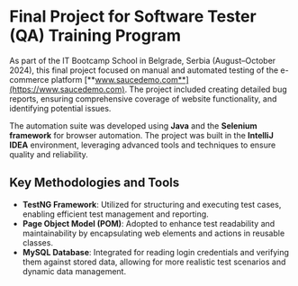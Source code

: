 # Final Project for Software Tester (QA) Training Program

As part of the IT Bootcamp School in Belgrade, Serbia (August–October 2024), this final project focused on manual and automated testing of the e-commerce platform [**www.saucedemo.com**](https://www.saucedemo.com). The project included creating detailed bug reports, ensuring comprehensive coverage of website functionality, and identifying potential issues.

The automation suite was developed using **Java** and the **Selenium framework** for browser automation. The project was built in the **IntelliJ IDEA** environment, leveraging advanced tools and techniques to ensure quality and reliability.

## Key Methodologies and Tools

- **TestNG Framework**: Utilized for structuring and executing test cases, enabling efficient test management and reporting.
- **Page Object Model (POM)**: Adopted to enhance test readability and maintainability by encapsulating web elements and actions in reusable classes.
- **MySQL Database**: Integrated for reading login credentials and verifying them against stored data, allowing for more realistic test scenarios and dynamic data management.
